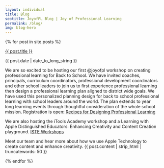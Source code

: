 ```yaml
---
layout: individual
title: Blog
seotitle: JoyofPL Blog | Joy of Professional Learning
permalink: /blog/
img: blog-hero
---
```


{% for post in site.posts %}
<div class="post-area">
  <a href="{{ post.url | prepend: site.baseurl }}" class="bold">{{ post.title }}</a>
  <p class="post-date">{{ post.date | date_to_long_string }}</p>
  <p>We are so excited to be hosting our first @joyofpl workshop on creating professional learning for Back to School. We have invited coaches, principals, curriculum coordinators, professional development coordinators and other school leaders to join us to first experience professional learning  then design a professional learning plan aligned to district wide goals. We have used this personalized planning design for back to school professional learning with school leaders around the world. The plan extends to year long learning events through thoughtful consideration of the whole school mission. Registration is open: <a href="https://conference.iste.org/2017/program/search/detail_session.php?id=108675817">Recipes for Designing Professional Learning</a>
  <p> We are also hosting the iTools Academy workshop and a Learning with Apple Distinguished Educators: Enhancing Creativity and Content Creation playground. <a href="https://conference.iste.org/2017/program/search/detail_presenter.php?id=108114820">ISTE Workshops</a>
      <div>
    <div>
  <div>
<div>
   <p> Meet our team and hear more about how we use Apple Technology to create content and enhance creativity.
    {{ post.content | strip_html | truncatewords: 50 }}
  <p>
      <div>
    <div>
  <div>
<div>
{% endfor %}

